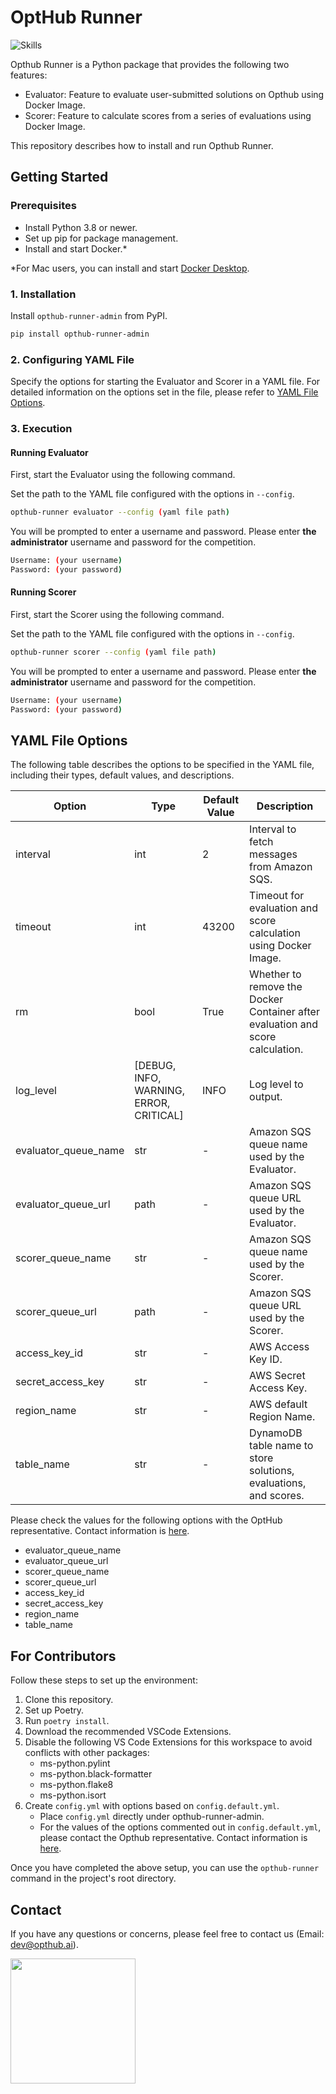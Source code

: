 # OptHub Runner

![Skills](https://skillicons.dev/icons?i=py,aws,graphql,docker,vscode,github)

Opthub Runner is a Python package that provides the following two features:

- Evaluator: Feature to evaluate user-submitted solutions on Opthub using Docker Image.
- Scorer: Feature to calculate scores from a series of evaluations using Docker Image.

This repository describes how to install and run Opthub Runner.

## Getting Started
### Prerequisites
- Install Python 3.8 or newer.
- Set up pip for package management.
- Install and start Docker.*

\*For Mac users, you can install and start [Docker Desktop](https://docs.docker.com/desktop/install/mac-install/).

### 1. Installation

Install `opthub-runner-admin` from PyPI.
```bash
pip install opthub-runner-admin
```

### 2. Configuring YAML File
Specify the options for starting the Evaluator and Scorer in a YAML file. For detailed information on the options set in the file, please refer to [YAML File Options](#YAMLFileOptions).

### 3. Execution
#### Running Evaluator

First, start the Evaluator using the following command.

Set the path to the YAML file configured with the options in `--config`.


```bash
opthub-runner evaluator --config (yaml file path)
```

You will be prompted to enter a username and password. Please enter **the administrator** username and password for the competition.

```bash
Username: (your username)
Password: (your password)
```

#### Running Scorer
First, start the Scorer using the following command.

Set the path to the YAML file configured with the options in `--config`.

```bash
opthub-runner scorer --config (yaml file path)
```

You will be prompted to enter a username and password. Please enter **the administrator** username and password for the competition.
```bash
Username: (your username)
Password: (your password)
```

## YAML File Options <a id="YAMLFileOptions"></a>
The following table describes the options to be specified in the YAML file, including their types, default values, and descriptions.

| Option | Type | Default Value | Description |
| ------ | ---- | ------------- | ----------- |
| interval | int | 2 | Interval to fetch messages from Amazon SQS. |
| timeout | int | 43200 | Timeout for evaluation and score calculation using Docker Image. |
| rm | bool | True | Whether to remove the Docker Container after evaluation and score calculation. |
| log_level | [DEBUG, INFO, WARNING, ERROR, CRITICAL] | INFO | Log level to output. |
| evaluator_queue_name | str | - | Amazon SQS queue name used by the Evaluator. |
| evaluator_queue_url | path | - | Amazon SQS queue URL used by the Evaluator. |
| scorer_queue_name | str | - | Amazon SQS queue name used by the Scorer. |
| scorer_queue_url | path | - | Amazon SQS queue URL used by the Scorer. |
| access_key_id | str | - | AWS Access Key ID. |
| secret_access_key | str | - | AWS Secret Access Key. |
| region_name | str | - | AWS default Region Name. |
| table_name | str | - | DynamoDB table name to store solutions, evaluations, and scores. |

Please check the values for the following options with the OptHub representative. Contact information is [here](#Contact).

- evaluator_queue_name
- evaluator_queue_url
- scorer_queue_name
- scorer_queue_url
- access_key_id
- secret_access_key
- region_name
- table_name

## For Contributors

Follow these steps to set up the environment:

1. Clone this repository.
2. Set up Poetry.
3. Run `poetry install`.
4. Download the recommended VSCode Extensions.
5. Disable the following VS Code Extensions for this workspace to avoid conflicts with other packages:
    - ms-python.pylint
    - ms-python.black-formatter
    - ms-python.flake8
    - ms-python.isort
6. Create `config.yml` with options based on `config.default.yml`.
    - Place `config.yml` directly under opthub-runner-admin.
    - For the values of the options commented out in `config.default.yml`, please contact the Opthub representative. Contact information is [here](#Contact).

Once you have completed the above setup, you can use the `opthub-runner` command in the project's root directory.

## Contact <a id="Contact"></a>

If you have any questions or concerns, please feel free to contact us (Email: dev@opthub.ai).

<img src="https://opthub.ai/assets/images/logo.svg" width="200">
